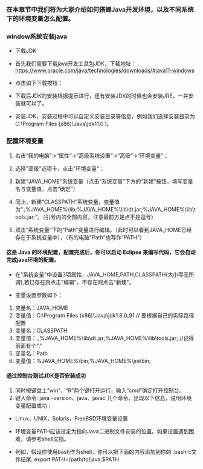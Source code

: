 ###  在本章节中我们将为大家介绍如何搭建Java开发环境，以及不同系统下的环境变量怎么配置。

### window系统安装java

- 下载JDK
- 首先我们需要下载java开发工具包JDK，下载地址：https://www.oracle.com/java/technologies/downloads/#java11-windows

- 点击如下下载按钮：

- 下载后JDK的安装根据提示进行，还有安装JDK的时候也会安装JRE，一并安装就可以了。

- 安装JDK，安装过程中可以自定义安装目录等信息，例如我们选择安装目录为 C:\Program Files (x86)\Java\jdk11.0.1。

### 配置环境变量

1. 右击“我的电脑”→“属性”→“高级系统设置”→“高级”→“环境变量”；

2. 选择"高级"选项卡，点击"环境变量"；

3. 新建“JAVA_HOME”系统变量（点击“系统变量”下方的“新建”按钮，填写变量名与变量值，点击“确定”）

4. 同上，新建“CLASSPATH”系统变量，变量值为“.;%JAVA_HOME%\lib;%JAVA_HOME%\lib\dt.jar;%JAVA_HOME%\lib\tools.jar;”。（引号内的全部内容，注意最前方是点不是逗号）

5. 双击“系统变量”下的“Path”变量进行编辑。（此时可以看到JAVA_HOME已经存在于系统变量中），（有的电脑"Path"也写作“PATH”）

#### 这是 Java 的环境配置，配置完成后，你可以启动 Eclipse 来编写代码，它会自动完成java环境的配置。

- 在"系统变量"中设置3项属性，JAVA_HOME,PATH,CLASSPATH(大小写无所谓),若已存在则点击"编辑"，不存在则点击"新建"。

- 变量设置参数如下：
1. 变量名：JAVA_HOME
2. 变量值：C:\Program Files (x86)\Java\jdk1.8.0_91        // 要根据自己的实际路径配置
3. 变量名：CLASSPATH
4. 变量值：.;%JAVA_HOME%\lib\dt.jar;%JAVA_HOME%\lib\tools.jar;         //记得前面有个"."
5. 变量名：Path
6. 变量值：%JAVA_HOME%\bin;%JAVA_HOME%\jre\bin;

#### 通过控制台测试JDK是否安装成功
 
1. 同时按键盘上“win”、“R”两个键打开运行，输入“cmd”确定打开控制台。
2. 键入命令: java -version、java、javac 几个命令，出现以下信息，说明环境变量配置成功；

- Linux，UNIX，Solaris，FreeBSD环境变量设置
- 环境变量PATH应该设定为指向Java二进制文件安装的位置。如果设置遇到困难，请参考shell文档。

- 例如，假设你使用bash作为shell，你可以把下面的内容添加到你的 .bashrc文件结尾: export PATH=/path/to/java:$PATH
